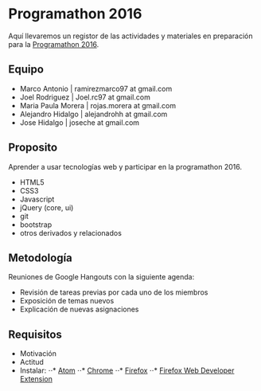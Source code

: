 # Programathon 2016

Aquí llevaremos un registor de las actividades y materiales en preparación para la [Programathon 2016](https://www.programathon.cr/campeonato.html).

## Equipo
- Marco Antonio | ramirezmarco97 at gmail.com
- Joel Rodriguez | Joel.rc97 at gmail.com
- Maria Paula Morera | rojas.morera at gmail.com
- Alejandro Hidalgo | alejandrohh at gmail.com
- Jose Hidalgo | joseche at gmail.com

## Proposito
Aprender a usar tecnologías web y participar en la programathon 2016.
- HTML5
- CSS3
- Javascript
- jQuery (core, ui)
- git
- bootstrap
- otros derivados y relacionados

## Metodología 
Reuniones de Google Hangouts con la siguiente agenda:
- Revisión de tareas previas por cada uno de los miembros
- Exposición de temas nuevos 
- Explicación de nuevas asignaciones

## Requisitos
- Motivación
- Actitud 
- Instalar:
⋅⋅* [Atom](https://atom.io/)
⋅⋅* [Chrome](https://www.google.com/chrome/index.html)
⋅⋅* [Firefox](https://www.mozilla.org/en-US/firefox/new/)
⋅⋅* [Firefox Web Developer Extension](https://addons.mozilla.org/en-US/firefox/addon/web-developer/)
